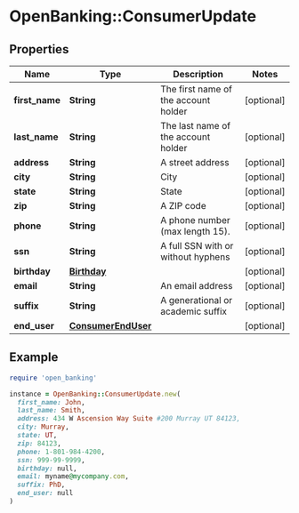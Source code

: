 # OpenBanking::ConsumerUpdate

## Properties

| Name | Type | Description | Notes |
| ---- | ---- | ----------- | ----- |
| **first_name** | **String** | The first name of the account holder | [optional] |
| **last_name** | **String** | The last name of the account holder | [optional] |
| **address** | **String** | A street address | [optional] |
| **city** | **String** | City | [optional] |
| **state** | **String** | State | [optional] |
| **zip** | **String** | A ZIP code | [optional] |
| **phone** | **String** | A phone number (max length 15). | [optional] |
| **ssn** | **String** | A full SSN with or without hyphens | [optional] |
| **birthday** | [**Birthday**](Birthday.md) |  | [optional] |
| **email** | **String** | An email address | [optional] |
| **suffix** | **String** | A generational or academic suffix | [optional] |
| **end_user** | [**ConsumerEndUser**](ConsumerEndUser.md) |  | [optional] |

## Example

```ruby
require 'open_banking'

instance = OpenBanking::ConsumerUpdate.new(
  first_name: John,
  last_name: Smith,
  address: 434 W Ascension Way Suite #200 Murray UT 84123,
  city: Murray,
  state: UT,
  zip: 84123,
  phone: 1-801-984-4200,
  ssn: 999-99-9999,
  birthday: null,
  email: myname@mycompany.com,
  suffix: PhD,
  end_user: null
)
```

